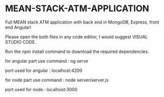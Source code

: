 # MEAN-STACK-ATM-APPLICATION
Full MEAN stack ATM application with back end in MongoDB, Express, front end Angular!


Please open the both files in any code editior, I would suggest VISUAL STUDIO CODE.

Run the npm install command to download the required dependencies.

for angular part  use  command : ng serve    

port used for angular : localhost:4200

for node part  use  command : node server/server.js

port used for node : localhost:3000
